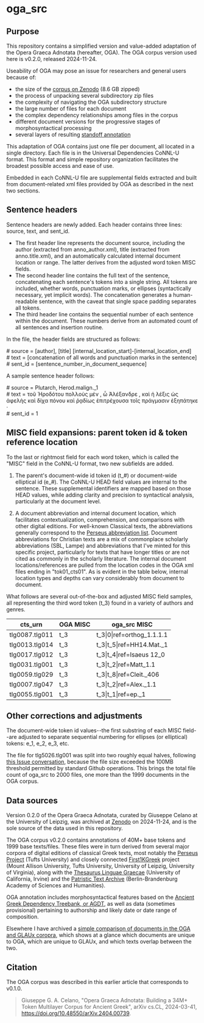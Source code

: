 # oga_src

## Purpose

This repository contains a simplified version and value-added adaptation of the Opera Graeca Adnotata (hereafter, OGA). The OGA corpus version used here is v0.2.0, released 2024-11-24.

Useability of OGA may pose an issue for  researchers and general users because of:
 - the size of the [corpus on Zenodo](https://doi.org/10.5281/zenodo.14206061) (8.6 GB zipped)
 - the process of unpacking several subdirectory zip files
 - the complexity of navigating the OGA subdirectory structure
 - the large number of files for each document
 - the complex dependency relationships among files in the corpus
 - different document versions for the progressive stages of morphosyntactical processing
 - several layers of resulting [standoff annotation](https://varro.informatik.uni-leipzig.de/oga/en/standoff_annotation.html)

This adaptation of OGA contains just one file per document, all located in a single directory. Each file is in the Universal Dependencies CoNNL-U format. This format and simple repository organization facilitates the broadest possible access and ease of use. 

Embedded in each CoNNL-U file are supplemental fields extracted and built from document-related xml files provided by OGA as described in the next two sections.

## Sentence headers

Sentence headers are newly added. Each header contains three lines: source, text, and sent_id.

 - The first header line represents the document source, including the author (extracted from anno_author.xml), title (extracted from anno.title.xml), and an automatically calculated internal document location or range. The latter derives from the adjusted word token MISC fields.
 - The second header line contains the full text of the sentence, concatenating each sentence's tokens into a single string. All tokens are included, whether words, punctuation marks, or ellipses (syntactically necessary, yet implicit words). The concatenation generates a human-readable sentence, with the caveat that single space padding separates all tokens.
 - The third header line contains the sequential number of each sentence within the document. These numbers derive from an automated count of all sentences and insertion routine.

In the file, the header fields are structured as follows:

\# source = [author], [title] [internal_location_start]-[internal_location_end]  
\# text = [concatenation of all words and punctuation marks in the sentence]  
\# sent_id = [sentence_number_in_document_sequence]  

A sample sentence header follows:

\# source = Plutarch, Herod.malign._1  
\# text = τοῦ Ἡροδότου πολλοὺς μέν , ὦ Ἀλέξανδρε , καὶ ἡ λέξις ὡς ἀφελὴς καὶ δίχα πόνου καὶ ῥᾳδίως ἐπιτρέχουσα τοῖς πράγμασιν ἐξηπάτηκε ·  
\# sent_id = 1  

## MISC field expansions: parent token id & token reference location

To the last or rightmost field for each word token, which is called the "MISC" field in the CoNNL-U format, two new subfields are added.

1. The parent's document-wide id token id (t_#) or document-wide elliptical id (e_#). The CoNNL-U HEAD field values are internal to the sentence. These supplemental identifiers are mapped based on those HEAD values, while adding clarity and precision to syntactical analysis, particularly at the document level.

2. A document abbreviation and internal document location, which facilitates contextualization, comprehension, and comparisons with other digital editions. For well-known Classical texts, the abbreviations generally correspond to the [Perseus abbreviation list](https://www.perseus.tufts.edu/hopper/abbrevhelp). Document abbreviations for Christian texts are a mix of commonplace scholarly abbreviations (SBL, Lampe) and abbreviations that I've minted for this specific project, particularly for texts that have longer titles or are not cited as commonly in the scholarly literature. The internal document locations/references are pulled from the location codes in the OGA xml files ending in "tok01_cts01". As is evident in the table below, internal location types and depths can vary considerably from document to document.

What follows are several out-of-the-box and adjusted MISC field samples, all representing the third word token (t_3) found in a variety of authors and genres.

| cts_urn | OGA MISC | oga_src MISC |
|------------------|-----------------|-----------------|
| tlg0087.tlg011   | t_3 | t_3\|0\|ref=orthog_1.1.1.1    |
| tlg0013.tlg014   | t_3 | t_3\|t_5\|ref=HH14.Mat._1    |
| tlg0017.tlg012   | t_3 | t_3\|t_4\|ref=Isaeus 12_0    |
| tlg0031.tlg001   | t_3 | t_3\|t_2\|ref=Matt_1.1    |
| tlg0059.tlg029   | t_3 | t_3\|t_8\|ref=Cleit._406    |
| tlg0007.tlg047   | t_3 | t_3\|t_2\|ref=Alex._1.1   |
| tlg0055.tlg001   | t_3 | t_3\|t_1\|ref=ep._1   |

## Other corrections and adjustments

The document-wide token id values--the first substring of each MISC field--are adjusted to separate sequential numbering for ellipses (or elliptical) tokens: e_1, e_2, e_3, etc.

The file for tlg5026.tlg001 was split into two roughly equal halves, following [this Issue conversation](https://github.com/OpenGreekAndLatin/First1KGreek/issues/2808), because the file size exceeded the 100MB threshold permitted by standard Github operations. This brings the total file count of oga_src to 2000 files, one more than the 1999 documents in the OGA corpus.

## Data sources

Version 0.2.0 of the Opera Graeca Adnotata, curated by Giuseppe Celano at the University of Leipzig, was archived at [Zenodo](https://doi.org/10.5281/zenodo.14206061) on 2024-11-24, and is the sole source of the data used in this repository. 

The OGA corpus v0.2.0 contains annotations of 40M+ base tokens and 1999 base texts/files. These files were in turn derived from several major corpora of digital editions of classical Greek texts, most notably the [Perseus Project](https://github.com/PerseusDL/canonical-greekLit) (Tufts University) and closely connected [First1KGreek](https://github.com/OpenGreekAndLatin/First1KGreek) project (Mount Allison University, Tufts University, University of Leipzig, University of Virginia), along with the [Thesaurus Linguae Graecae](https://stephanus.tlg.uci.edu/index.php#login=true) (University of California, Irvine) and the [Patristic Text Archive](https://github.com/PatristicTextArchive/pta_data) (Berlin-Brandenburg Academy of Sciences and Humanities).

OGA annotation includes morphosyntactical features based on the [Ancient Greek Dependency Treebank, or AGDT](https://github.com/PerseusDL/treebank_data/blob/master/AGDT2/guidelines/Greek_guidelines.md), as well as data (sometimes provisional) pertaining to authorship and likely date or date range of composition.

Elsewhere I have archived a [simple comparison of documents in the OGA and GLAUx coropra](https://doi.org/10.5281/zenodo.14254072), which shows at a glance which documents are unique to OGA, which are unique to GLAUx, and which texts overlap between the two.

## Citation

The OGA corpus was described in this earlier article that corresponds to v0.1.0.

> Giuseppe G. A. Celano, "Opera Graeca Adnotata: Building a 34M+ Token Multilayer Corpus for Ancient Greek", arXiv cs.CL, 2024-03-41, https://doi.org/10.48550/arXiv.2404.00739.

